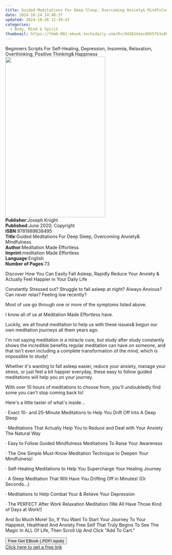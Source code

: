 ```yaml
---
title: Guided Meditations For Deep Sleep, Overcoming Anxiety& Mindfulness | Free Book
date: 2024-10-24 14:48:37
updated: 2024-10-26 12:39:47
categories:
  - Body, Mind & Spirit
thumbnail: https://thmb-001-ebook.techidaily.com/0cc943624dac60557b3a967eb89e34985accf48cefdecef79d7fb24cab6d08a4.jpg
---
```

<main id="book-container">
  <div class="flex flex-col">
    <div class="book-brief flex-1 py-6 px-4 sm:p-6 md:py-10 md:px-8">
      <!-- brief-->
      <div class="book-brief-main">
        Beginners Scripts For Self-Healing, Depression, Insomnia, Relaxation,
        Overthinking, Positive Thinking& Happiness
      </div>
    </div>
    <div
      class="book-meta-info flex-1 grid gap-4 col-start-1 col-end-3 row-start-1 sm:mb-6 sm:grid-cols-4 lg:gap-6 lg:col-start-2 lg:row-end-6 lg:row-span-6 lg:mb-0"
    >
      <div
        class="book-meta-info-left place-content-center mt-4 p-4 text-sm leading-6 col-start-2 col-span-2 dark:text-slate-400"
      >
        <img
          class="w-full h-500 object-cover rounded-lg sm:h-255 sm:col-span-2 lg:col-span-full"
          src="https://img-001-ebook.techidaily.com/570d718e675431b3a472a4bbab25ce9eef627bfbc7b16c255cdcce8f77db7f86.jpg"
          alt=""
          width="312"
          height="500"
        />
      </div>
      <div
        class="book-meta-info-right mt-2 col-start-1 row-start-2 col-span-3 self-center"
      >
        <!-- meta data  -->
        <div class="flex flex-col px-4 md:px-8">
          <div class="flex-1">
            <strong>Publisher</strong>:<span class="px-2">Joseph Knight</span>
          </div>
          <div class="flex-1">
            <strong>Published</strong>:<span class="px-2"
              >June 2020; Copyright</span
            >
          </div>
          <div class="flex-1">
            <strong>ISBN</strong>:<span class="px-2">9781989838495</span>
          </div>
          <div class="flex-1">
            <strong>Title</strong>:<span class="px-2"
              >Guided Meditations For Deep Sleep, Overcoming Anxiety&amp;
              Mindfulness</span
            >
          </div>
          <div class="flex-1">
            <strong>Author</strong>:<span class="px-2"
              >Meditation Made Effortless</span
            >
          </div>
          <div class="flex-1">
            <strong>Imprint</strong>:<span class="px-2"
              >meditation Made Effortless</span
            >
          </div>
          <div class="flex-1">
            <strong>Language</strong>:<span class="px-2">English</span>
          </div>
          <div class="flex-1">
            <strong>Number of Pages</strong>:<span class="px-2">73</span>
          </div>
        </div>
      </div>
    </div>
    <div class="book-description flex-1 py-6 px-4 sm:p-6 md:py-10 md:px-8">
      <div class="book-description-main">
        <div accordion-content="" id="description">
          <p>
            Discover How You Can Easily Fall Asleep, Rapidly Reduce Your Anxiety
            &amp; Actually Feel Happier in Your Daily Life
          </p>
          <p>
            Constantly Stressed out? Struggle to fall asleep at night? Always
            Anxious? Can never relax? Feeling low recently?
          </p>
          <p>
            Most of use go through one or more of the symptoms listed above.
          </p>
          <p>I know all of us at Meditation Made Effortless have.</p>
          <p>
            Luckily, we all found meditation to help us with these issues&amp;
            begun our own meditation journeys all them years ago.
          </p>
          <p>
            I'm not saying meditation is a miracle cure, but study after study
            constantly shows the incredible benefits regular meditation can have
            on someone, and that isn't even including a complete transformation
            of the mind, which is impossible to study!
          </p>
          <p>
            Whether it's wanting to fall asleep easier, reduce your anxiety,
            manage your stress, or just feel a bit happier everyday, these easy
            to follow guided meditations will help you on your journey.
          </p>
          <p>
            With over 10 hours of meditations to choose from, you'll undoubtedly
            find some you can't stop coming back to!
          </p>
          <p>Here's a little taster of what's inside...</p>
          <p>
            · Exact 10- and 20-Minute Meditations to Help You Drift Off Into A
            Deep Sleep
          </p>
          <p>
            · Meditations That Actually Help You to Reduce and Deal with Your
            Anxiety The Natural Way
          </p>
          <p>
            · Easy to Follow Guided Mindfulness Meditations To Raise Your
            Awareness
          </p>
          <p>
            · The One Simple Must-Know Meditation Technique to Deepen Your
            Mindfulness!
          </p>
          <p>
            · Self-Healing Meditations to Help You Supercharge Your Healing
            Journey
          </p>
          <p>
            · A Sleep Meditation That Will Have You Drifting Off in Minutes! (Or
            Seconds...)
          </p>
          <p>· Meditations to Help Combat Your &amp; Relieve Your Depression</p>
          <p>
            · The PERFECT After Work Relaxation Meditation (We All Have Those
            Kind of Days at Work!)
          </p>
          <p>
            And So Much More! So, If You Want To Start Your Journey To Your
            Happiest, Healthiest And Anxiety Free Self That Truly Begins To See
            The Magic In ALL Of Life, Then Scroll Up And Click "Add To Cart."
          </p>
        </div>
        <div class="accordion-fader"></div>
      </div>
    </div>
    <div class="book-excerpts flex-1 py-6 px-4 sm:p-6 md:py-10 md:px-8"></div>
    <div
      class="book-about-author flex-1 py-6 px-4 sm:p-6 md:py-10 md:px-8"
    ></div>
    <div class="book-free-get flex-1 py-6 px-4 sm:p-6 md:py-10 md:px-8">
      <button
        id="btn-free-get"
        class="bg-blue-500 hover:bg-blue-700 text-white font-bold py-2 px-4 rounded"
      >
        Free Get EBook (.PDF/.epub)
      </button>
      <div id="countdown-display" class="px-2 text-lg mt-2"></div>
      <a
        id="free-link"
        class="hidden bg-blue-500 hover:bg-blue-700 text-white font-bold py-2 px-4 rounded"
        href="https://www.ebooks.com/en-us/book/210064444/guided-meditations-for-deep-sleep-overcoming-anxiety-mindfulness/meditation-made-effortless/"
        target="_blank"
        >Click here to get a free link</a
      >
    </div>
    <script>
      let countdownTime = 0;
      let countdownInterval = null;
      document
        .getElementById('btn-free-get')
        .addEventListener('click', startCountdown);
      function startCountdown() {
        countdownTime = new Date().getTime() + 60000 * 3;
        countdownInterval = setInterval(updateCountdown, 1000);
        document.getElementById('btn-free-get').disabled = true;
        document
          .getElementById('btn-free-get')
          .classList.add('bg-gray-500', 'cursor-not-allowed');
      }
      function updateCountdown() {
        let currentTime = new Date().getTime();
        let timeLeft = countdownTime - currentTime;
        let secondsLeft = Math.floor(timeLeft / 1000);
        document.getElementById('countdown-display').innerHTML =
          `Remaining time: ${secondsLeft} seconds.`;
        if (secondsLeft <= 0) {
          clearInterval(countdownInterval);
          document.getElementById('btn-free-get').classList.add('hidden');
          document.getElementById('free-link').classList.remove('hidden');
          document.getElementById('countdown-display').innerHTML = '';
        }
      }
    </script>
  </div>
</main>
